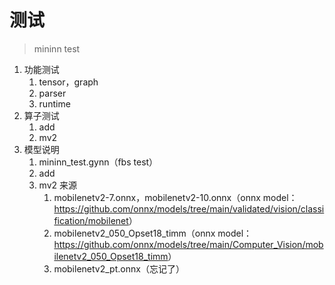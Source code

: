 # 测试

> mininn test

1. 功能测试
   1. tensor，graph
   2. parser
   3. runtime
2. 算子测试
   1. add
   2. mv2
3. 模型说明
   1. mininn_test.gynn（fbs test）
   2. add
   3. mv2 来源
      1. mobilenetv2-7.onnx，mobilenetv2-10.onnx（onnx model：<https://github.com/onnx/models/tree/main/validated/vision/classification/mobilenet>）
      2. mobilenetv2_050_Opset18_timm（onnx model：<https://github.com/onnx/models/tree/main/Computer_Vision/mobilenetv2_050_Opset18_timm>）
      3. mobilenetv2_pt.onnx（忘记了）

